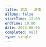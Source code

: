 ```yaml
---
title: 武汉 - 济南
allDay: false
startTime: 12:00
endTime: 19:00
date: 2023-06-06
completed: null
type: single
---
```

